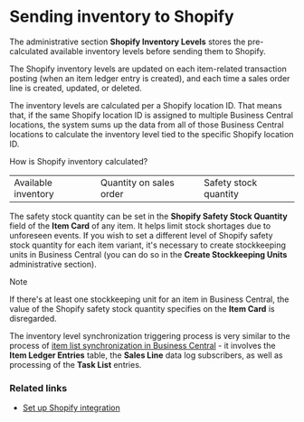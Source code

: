 # Sending inventory to Shopify

The administrative section **Shopify Inventory Levels** stores the pre-calculated available inventory levels before sending them to Shopify.

The Shopify inventory levels are updated on each item-related transaction posting (when an item ledger entry is created), and each time a sales order line is created, updated, or deleted.

The inventory levels are calculated per a Shopify location ID. That means that, if the same Shopify location ID is assigned to multiple Business Central locations, the system sums up the data from all of those Business Central locations to calculate the inventory level tied to the specific Shopify location ID.

How is Shopify inventory calculated?

|                     |                         |                       |
|---------------------|-------------------------|-----------------------|
| Available inventory | Quantity on sales order | Safety stock quantity |

The safety stock quantity can be set in the **Shopify Safety Stock Quantity** field of the **Item Card** of any item. It helps limit stock shortages due to unforeseen events. If you wish to set a different level of Shopify safety stock quantity for each item variant, it's necessary to create stockkeeping units in Business Central (you can do so in the **Create Stockkeeping Units** administrative section).

> [!Note]
> If there's at least one stockkeeping unit for an item in Business Central, the value of the Shopify safety stock quantity specifies on the **Item Card** is disregarded.

The inventory level synchronization triggering process is very similar to the process of [item list synchronization in Business Central](../howto/syncitemslist.md) - it involves the **Item Ledger Entries** table, the **Sales Line** data log subscribers, as well as processing of the **Task List** entries.

### Related links
- [Set up Shopify integration](../howto/setupshopifyintegration.md)